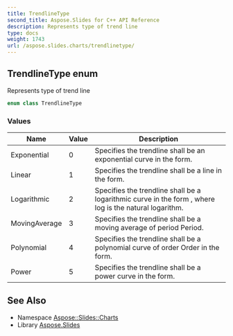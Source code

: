 ```yaml
---
title: TrendlineType
second_title: Aspose.Slides for C++ API Reference
description: Represents type of trend line
type: docs
weight: 1743
url: /aspose.slides.charts/trendlinetype/
---
```

## TrendlineType enum


Represents type of trend line

```cpp
enum class TrendlineType
```

### Values

| Name | Value | Description |
| --- | --- | --- |
| Exponential | 0 | Specifies the trendline shall be an exponential curve in the form. |
| Linear | 1 | Specifies the trendline shall be a line in the form. |
| Logarithmic | 2 | Specifies the trendline shall be a logarithmic curve in the form , where log is the natural logarithm. |
| MovingAverage | 3 | Specifies the trendline shall be a moving average of period Period. |
| Polynomial | 4 | Specifies the trendline shall be a polynomial curve of order Order in the form. |
| Power | 5 | Specifies the trendline shall be a power curve in the form. |

## See Also

* Namespace [Aspose::Slides::Charts](../)
* Library [Aspose.Slides](../../)